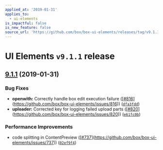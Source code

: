 ```yaml
---
applied_at: '2019-01-31'
applies_to:
  - ui-elements
is_impactful: false
is_new_feature: false
source_url: 'https://github.com/box/box-ui-elements/releases/tag/v9.1.1'
---
```


# UI Elements `v9.1.1` release

## [9.1.1]([`v9.1.0...v9.1.1`](https://github.com/box/box-ui-elements/compare/`v9.1.0...v9.1.1`)) (2019-01-31)


### Bug Fixes

* **openwith:** Correctly handle box edit execution failure ([[#816](https://github.com/box/box-ui-elements/pull/816)](https://github.com/box/box-ui-elements/issues/816)) ([`dfa3fdd`](https://github.com/box/box-ui-elements/commit[`dfa3fdd`](https://github.com/box/box-ui-elements/commit/dfa3fdd)))
* **uploader:** Corrected key for logging failed upload parts ([[#820](https://github.com/box/box-ui-elements/pull/820)](https://github.com/box/box-ui-elements/issues/820)) ([`e61fc0b`](https://github.com/box/box-ui-elements/commit[`e61fc0b`](https://github.com/box/box-ui-elements/commit/e61fc0b)))


### Performance Improvements

* code splitting in ContentPreview ([[#737](https://github.com/box/box-ui-elements/pull/737)](https://github.com/box/box-ui-elements/issues/737)) ([`02ef9f4`](https://github.com/box/box-ui-elements/commit[`02ef9f4`](https://github.com/box/box-ui-elements/commit/02ef9f4)))



